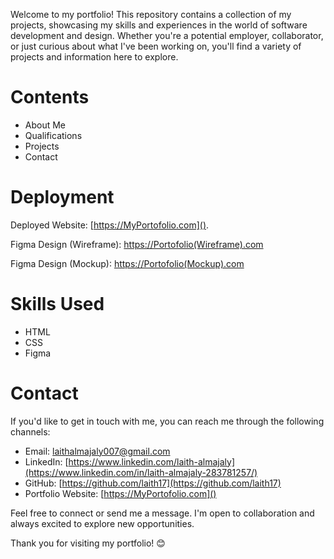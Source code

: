 Welcome to my portfolio! This repository contains a collection of my projects, showcasing my skills and experiences in the world of software development and design. Whether you're a potential employer, collaborator, or just curious about what I've been working on, you'll find a variety of projects and information here to explore.

# Contents

- About Me
- Qualifications
- Projects
- Contact

# Deployment

Deployed Website: [https://MyPortofolio.com]().

Figma Design (Wireframe): [https://Portofolio(Wireframe).com](https://shorturl.at/krCE1)

Figma Design (Mockup): [https://Portofolio(Mockup).com](https://shorturl.at/jkDI2)

# Skills Used

- HTML
- CSS
- Figma

# Contact

If you'd like to get in touch with me, you can reach me through the following channels:

- Email: laithalmajaly007@gmail.com
- LinkedIn: [https://www.linkedin.com/laith-almajaly](https://www.linkedin.com/in/laith-almajaly-283781257/)
- GitHub: [https://github.com/laith17](https://github.com/laith17)
- Portfolio Website: [https://MyPortofolio.com]()

Feel free to connect or send me a message. I'm open to collaboration and always excited to explore new opportunities.

Thank you for visiting my portfolio! 😊

